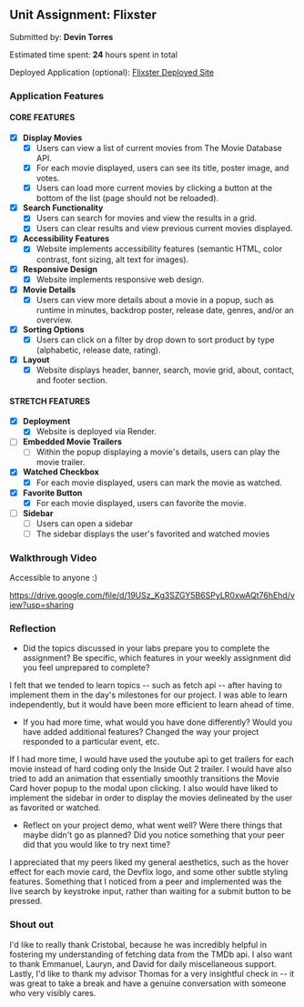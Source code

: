 ## Unit Assignment: Flixster

Submitted by: **Devin Torres**

Estimated time spent: **24** hours spent in total

Deployed Application (optional): [Flixster Deployed Site](https://devflix.onrender.com/)

### Application Features

#### CORE FEATURES


- [x] **Display Movies**
  - [x] Users can view a list of current movies from The Movie Database API.
  - [x] For each movie displayed, users can see its title, poster image, and votes.
  - [x] Users can load more current movies by clicking a button at the bottom of the list (page should not be reloaded).
- [x] **Search Functionality**
  - [x] Users can search for movies and view the results in a grid.
  - [x] Users can clear results and view previous current movies displayed.
- [x] **Accessibility Features**
  - [x] Website implements accessibility features (semantic HTML, color contrast, font sizing, alt text for images).
- [x] **Responsive Design**
  - [x] Website implements responsive web design.
- [x] **Movie Details**
  - [x] Users can view more details about a movie in a popup, such as runtime in minutes, backdrop poster, release date, genres, and/or an overview.
- [x] **Sorting Options**
  - [x] Users can click on a filter by drop down to sort product by type (alphabetic, release date, rating).
- [x] **Layout**
  - [x] Website displays header, banner, search, movie grid, about, contact, and footer section.

#### STRETCH FEATURES

- [x] **Deployment**
  - [x] Website is deployed via Render.
- [ ] **Embedded Movie Trailers**
  - [ ] Within the popup displaying a movie's details, users can play the movie trailer.
- [x] **Watched Checkbox**
  - [x] For each movie displayed, users can mark the movie as watched.
- [x] **Favorite Button**
  - [x] For each movie displayed, users can favorite the movie.
- [ ] **Sidebar**
  - [ ] Users can open a sidebar
  - [ ] The sidebar displays the user's favorited and watched movies

### Walkthrough Video

Accessible to anyone :)

https://drive.google.com/file/d/19USz_Kg3SZGY5B6SPyLR0xwAQt76hEhd/view?usp=sharing

### Reflection

* Did the topics discussed in your labs prepare you to complete the assignment? Be specific, which features in your weekly assignment did you feel unprepared to complete?

I felt that we tended to learn topics -- such as fetch api -- after having to implement them in the day's milestones for our project. I was able to learn independently, but it would have been more efficient to learn ahead of time.

* If you had more time, what would you have done differently? Would you have added additional features? Changed the way your project responded to a particular event, etc.
  
If I had more time, I would have used the youtube api to get trailers for each movie instead of hard coding only the Inside Out 2 trailer. I would have also tried to add an animation that essentially smoothly transitions the Movie Card hover popup to the modal upon clicking. I also would have liked to implement the sidebar in order to display the movies delineated by the user as favorited or watched.

* Reflect on your project demo, what went well? Were there things that maybe didn't go as planned? Did you notice something that your peer did that you would like to try next time?

I appreciated that my peers liked my general aesthetics, such as the hover effect for each movie card, the Devflix logo, and some other subtle styling features. Something that I noticed from a peer and implemented was the live search by keystroke input, rather than waiting for a submit button to be pressed.

### Shout out

I'd like to really thank Cristobal, because he was incredibly helpful in fostering my understanding of fetching data from the TMDb api. I also want to thank Emmanuel, Lauryn, and David for daily miscellaneous support. Lastly, I'd like to thank my advisor Thomas for a very insightful check in -- it was great to take a break and have a genuine conversation with someone who very visibly cares.
